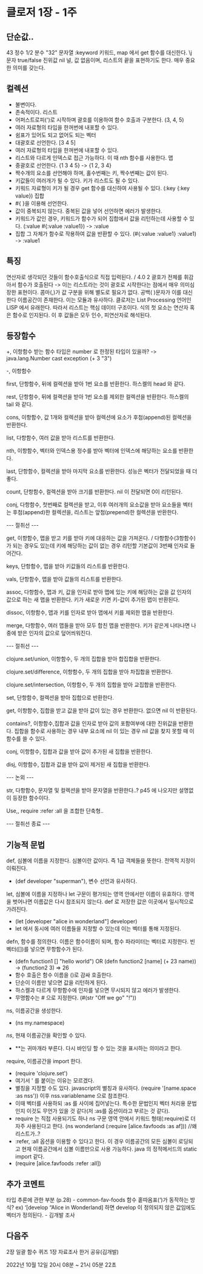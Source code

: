 # 클로저 1장 - 1주

## 단순값..

43 정수
1/2 분수
"32" 문자열
:keyword 키워드, map 에서 get 함수를 대신한다.
\j 문자
true/false 진위값
nil 널, 값 없음이며, 리스트의 끝을 표현하기도 한다. 매우 중요한 의미를 갖는다.

## 컬렉션

- 불변이다.
- 존속적이다.
  리스트
- 어퍼스트로피(')로 시작하며 괄호를 이용하여 함수 호출과 구분한다. (3, 4, 5)
- 여러 자료형의 타입을 한꺼번에 내포할 수 있다.
- 쉼표가 있어도 되고 없어도 되는
  벡터
- 대괄호로 선언한다. [3 4 5]
- 여러 자료형의 타입을 한꺼번에 내포할 수 있다.
- 리스트와 다르게 인덱스로 접근 가능하다. 이 때 nth 함수를 사용한다.
  맵
- 중괄호로 선언한다. {1 3 4 5} -> {1 2, 3 4}
- 짝수개의 요소를 선언해야 하며, 홀수번째는 키, 짝수번째는 값이 된다.
- 키값들이 여러개가 될 수 있다. 키가 리스트도 될 수 있다.
- 키워드 자료형이 키가 될 경우 get 함수를 대신하여 사용될 수 있다. (:key {:key value})
  집합
- #{ }을 이용해 선언한다.
- 값이 중복되지 않는다. 중복된 값을 넣어 선언하면 에러가 발생한다.
- 키워드가 값인 경우, 키워드가 함수가 되어 집합에서 값을 리턴하는데 사용할 수 있다. (:value #{:value :value1}) -> :value
- 집합 그 자체가 함수로 작용하여 값을 반환할 수 있다. (#{:value :value1} :value1) -> :value1

## 특징

연산자로 생각되던 것들이 함수호출식으로 직접 입력된다.
/ 4.0 2
괄호가 전체를 휘감아서 함수가 호출된다 -> 이는 리스트라는 것이 괄호로 시작한다는 점에서 매우 의미심장한 표현이다.
콤마(,)가 값 구분을 위해 별도로 필요가 없다. 공백( )문자가 이를 대신한다
이름공간이 존재한다. 이는 모듈과 유사하다.
클로저는 List Processing 언어인 LISP 에서 유래한다. 따라서 리스트는 핵심 데이터 구조이다.
식의 첫 요소는 연산자 혹은 함수로 인지된다. 이 후 값들은 모두 인수, 피연산자로 해석된다.

## 등장함수

+, 이항함수 받는 함수 타입은 number 로 한정된 타입이 있을까? -> java.lang.Number cast exception (+ 3 "3")

-, 이항함수

first, 단항함수, 뒤에 컬렉션을 받아 1번 요소를 반환한다. 하스켈의 head 와 같다.

rest, 단항함수, 뒤에 컬랙션을 받아 1번 요소를 제외한 컬렉션을 반환한다. 하스켈의 tail 와 같다.

cons, 이항함수, 값 1개와 컬렉션을 받아 컬렉션에 요소가 후첨(append)된 컬렉션을 반환한다.

list, 다항함수, 여러 값을 받아 리스트를 반환한다.

nth, 이항함수, 벡터와 인덱스용 정수를 받아 벡터에 인덱스에 해당하는 요소를 반환한다.

last, 단항함수, 컬렉션을 받아 마지막 요소를 반환한다. 성능은 벡터가 전달되었을 때 더 좋다.

count, 단항함수, 컬렉션을 받아 크기를 반환한다. nil 이 전달되면 0이 리턴된다.

conj, 다항함수, 첫번째로 컬렉션을 받고, 이후 여러개의 요소값을 받아 요소들을 벡터는 후첨(append)한 컬렉션을, 리스트는 앞첨(prepend)한 컬렉션을 반환한다.

--- 절취선 ---

get, 이항함수, 맵을 받고 키를 받아 키에 대응하는 값을 가져온다. / 다항함수(3항함수)가 되는 경우도 있는데 키에 해당하는 값이 없는 경우 리턴할 기본값이 3번째 인자로 들어간다.

keys, 단항함수, 맵을 받아 키값들의 리스트를 반환한다.

vals, 단항함수, 맵을 받아 값들의 리스트를 반환한다.

assoc, 다항함수, 맵과 키, 값을 인자로 받아 맵에 있는 키에 해당하는 값을 값 인자의 값으로 하는 새 맵을 반환한다. 키가 새로운 키면 키-값이 추가된 맵이 반환된다.

dissoc, 이항함수, 맵과 키를 인자로 받아 맵에서 키를 제외한 맵을 반환한다.

merge, 다항함수, 여러 맵들을 받아 모두 합친 맵을 반환한다. 키가 같은게 나타나면 나중에 받은 인자의 값으로 덮어씌워진다.

--- 절취선 ---

clojure.set/union, 이항함수, 두 개의 집합을 받아 합집합을 반환한다.

clojure.set/difference, 이항함수, 두 개의 집합을 받아 차집합을 반환한다.

clojure.set/intersection, 이항함수, 두 개의 집합을 받아 교집합을 반환한다.

set, 단항함수, 컬렉션을 받아 집합으로 반환한다.

get, 이항함수, 집합을 받고 값을 받아 값이 있는 경우 반환한다. 없으면 nil 이 반환된다.

contains?, 이항함수,집합과 값을 인자로 받아 값의 포함여부에 대한 진위값을 반환한다. 집합을 함수로 사용하는 경우 내부 요소에 nil 이 있는 경우 nil 값을 찾지 못할 때 이 함수를 쓸 수 있다.

conj, 이항함수, 집합과 값을 받아 값이 추가된 새 집합을 반환한다.

disj, 이항함수, 집합과 값을 받아 값이 제거된 새 집합을 반환한다.

--- 논외 ---

str, 다항함수, 문자열 및 컬렉션을 받아 문자열을 반환한다..? p45 에 나오지만 설명없이 등장한 함수이다.

Use,, require :refer :all 을 조합한 단축형..

--- 절취선 종료 ---

## 기능적 문법

def, 심볼에 이름을 지정한다. 심볼이란 값이다. 즉 1급 객체들을 뜻한다. 전역적 지정이 이뤄진다.

- (def developer "superman"), 변수 선언과 유사하다.

let, 심볼에 이름을 지정하나 let 구문이 평가되는 영역 안에서만 이름이 유효하다. 영역을 벗어나면 이름값은 다시 참조되지 않는다. def 로 저장한 값은 이곳에서 일시적으로 가려진다.

- (let [developer "alice in wonderland"] developer)
- let 에서 동시에 여러 이름들을 지정할 수 있는데 이는 벡터를 통해 지정된다.

defn, 함수를 정의한다. 이름은 함수이름이 되며, 함수 파라미터는 벡터로 지정한다. 빈 벡터([])를 넣으면 무항함수가 된다.

- (defn function1 [] "hello world") OR (defn function2 [name] (+ 23 name)) -> (function2 3) => 26
- 함수 호출은 함수 이름을 ()로 감싸 호출한다.
- 단순이 이름만 넣으면 값을 리턴하게 된다.
- 하스켈과 다르게 무항함수에 인자를 넣으면 무시되지 않고 에러가 발생한다.
- 무명함수는 # 으로 지정한다. (#(str "Off we go" "!"))

ns, 이름공간을 생성한다.

- (ns my.namespace)

*ns*, 현재 이름공간을 확인할 수 있다.

- **는 귀마개라 부른다. 다시 바인딩 할 수 있는 것을 표시하는 의미라고 한다.

require, 이름공간을 import 한다.

- (require 'clojure.set')
- 여기서 ' 를 붙이는 이유는 모르겠다.
- 별칭을 지정할 수도 있다. javascript의 별칭과 유사하다. (require '[name.space :as nss')) 이후 nss.variablename 으로 참조한다.
- 이때 벡터를 사용하되 :as 를 사이에 집어넣는다. 특수한 문법인지 벡터 처리용 문법인지 이것도 무언가 있을 것 같다(저 :as를 옵션이라고 부르는 것 같다).
- require 는 직접 사용되기도 하나 ns 구문 영역 안에서 키워드 형태(:require)로 더 자주 사용된다고 한다. (ns wonderland (:require [alice.favfoods :as af]))
  //왜 리스트가..?
- :refer, :all 옵션을 이용할 수 있다고 한다. 이 경우 이름공간의 모든 심볼이 로딩되고 현재 이름공간에서 심볼 이름만으로 사용 가능하다. java 의 정적메서드의 static import 같다.
- (require [alice.favfoods :refer :all])

## 추가 코멘트

타입 추론에 관한 부분 (p.28) - common-fav-foods 함수
홑따옴표(‘)가 동작하는 방식? ex) ‘[develop “Alice in Wonderland] 하면 develop 이 정의되지 않은 값임에도 벡터가 정의된다. - 김개발 조사

## 다음주

2장 일괄
함수 퀴즈
1장 자료조사 한거 공유(김개발)

2022년 10월 12일 20시 08분 ~ 21시 05분 22초
